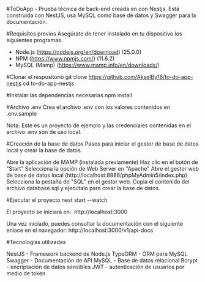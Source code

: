 #ToDoApp - Prueba técnica de back-end creada en con Nestjs.
Está construida con NestJS, usa MySQL como base de datos y Swagger para la documentación.

#Requisitos previos
Asegúrate de tener instalado en tu dispositivo los siguientes programas.

- Node.js (https://nodejs.org/en/download) (25.0.0)
- NPM (https://www.npmjs.com/) (11.6.2)
- MySQL (Mamp) (https://www.mamp.info/en/downloads/)

#Clonar el respositorio
git clone https://github.com/AkselBy18/to-do-app-nestjs
cd to-do-app-nestjs

#Instalar las dependencias necesarias
npm install

#Archivo .env
Crea el archivo .env con los valores contenidos en .env.sample

Nota: Este es un proyecto de ejemplo y las credenciales contenidas en el archivo .env son de uso local.

#Creación de la base de datos
Pasos para iniciar el gestor de base de datos local y crear la base de datos.

Abre la aplicación de MAMP (instalada previamente)
Haz clic en el botón de "Start"
Selecciona la opción de Web Server en "Apache"
Abre el gestor web de base de datos local (http://localhost:8888/phpMyAdmin5/index.php)
Selecciona la pestaña de "SQL" en el gestor web.
Copia el contenido del archivo database.sql y ejecútalo para crear la base de datos.

#Ejecutar el proyecto
nest start --watch

El proyecto se iniciará en: 
http://localhost:3000

Una vez iniciado, puedes consultar la documentación con el siguiente enlace en el navegador:
http://localhost:3000/v1/api-docs

#Tecnologías utilizadas

NestJS - Framework backend de Node.js
TypeORM - ORM para MySQL
Swagger - Documentación de API
MySQL - Base de datos relacional
Bcrypt - encriptación de datos sensibles
JWT - autenticación de usuarios por medio de token